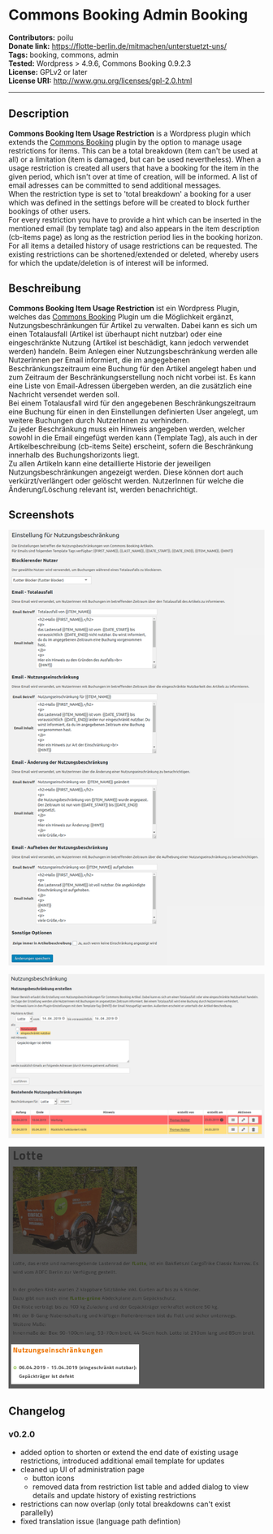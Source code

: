 # Commons Booking Admin Booking

**Contributors:** poilu  
**Donate link:** https://flotte-berlin.de/mitmachen/unterstuetzt-uns/  
**Tags:** booking, commons, admin  
**Tested:** Wordpress > 4.9.6, Commons Booking 0.9.2.3  
**License:** GPLv2 or later  
**License URI:** http://www.gnu.org/licenses/gpl-2.0.html  

---
## Description

**Commons Booking Item Usage Restriction** is a Wordpress plugin which extends the [Commons Booking](https://github.com/wielebenwir/commons-booking) plugin by the option to manage usage restrictions for items. This can be a total breakdown (item can't be used at all) or a limitation (item is damaged, but can be used nevertheless). When a usage restriction is created all users that have a booking for the item in the given period, which isn't over at time of creation, will be informed. A list of email adresses can be committed to send additional messages.  
When the restriction type is set to 'total breakdown' a booking for a user which was  defined in the settings before will be created to block further bookings of other users.  
For every restriction you have to provide a hint which can be inserted in the mentioned email (by template tag) and also appears in the item description (cb-items page) as long as the restriction period lies in the booking horizon.
For all items a detailed history of usage restrictions can be requested. The existing restrictions can be shortened/extended or deleted, whereby users for which the update/deletion is of interest will be informed.

## Beschreibung

**Commons Booking Item Usage Restriction** ist ein Wordpress Plugin, welches das [Commons Booking](https://github.com/wielebenwir/commons-booking) Plugin um die Möglichkeit ergänzt, Nutzungsbeschränkungen für Artikel zu verwalten. Dabei kann es sich um einen Totalausfall (Artikel ist überhaupt nicht nutzbar) oder eine eingeschränkte Nutzung (Artikel ist beschädigt, kann jedoch verwendet werden) handeln. Beim Anlegen einer Nutzungsbeschränkung werden alle NutzerInnen per Email informiert, die im angegebenen Beschränkungszeitraum eine Buchung für den Artikel angelegt haben und zum Zeitraum der Beschränkungserstellung noch nicht vorbei ist. Es kann eine Liste von Email-Adressen übergeben werden, an die zusätzlich eine Nachricht versendet werden soll.  
Bei einem Totalausfall wird für den angegebenen Beschränkungszeitraum eine Buchung für einen in den Einstellungen definierten User angelegt, um weitere Buchungen durch NutzerInnen zu verhindern.  
Zu jeder Beschränkung muss ein Hinweis angegeben werden, welcher sowohl in die Email eingefügt werden kann (Template Tag), als auch in der Artikelbeschreibung (cb-items Seite) erscheint, sofern die Beschränkung innerhalb des Buchungshorizonts liegt.  
Zu allen Artikeln kann eine detaillierte Historie der jeweiligen Nutzungsbeschränkungen angezeigt werden. Diese können dort auch verkürzt/verlängert oder gelöscht werden. NutzerInnen für welche die Änderung/Löschung relevant ist, werden benachrichtigt.

## Screenshots

![Einstellungen](/screenshots/settings_0.2.0_de.png?raw=true "Einstellungen")

![Administration](/screenshots/restrictions_0.2.0_de.png?raw=true "Administration")

![Beispiel](/screenshots/example_0.2.0_de.png?raw=true "Beispiel")

## Changelog

### v0.2.0

  * added option to shorten or extend the end date of existing usage restrictions, introduced additional email template for updates
  * cleaned up UI of administration page
    * button icons
    * removed data from restriction list table and added dialog to view details and update history of existing restrictions
  * restrictions can now overlap (only total breakdowns can't exist parallelly)
  * fixed translation issue (language path defintion)
